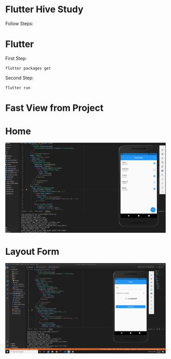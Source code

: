 # Flutter Hive Study

Follow Steps:

# Flutter

First Step:

    flutter packages get
        
Second Step:

    flutter run



#  Fast View from Project
 

# Home
<img src="/readme/home.png" >

# Layout Form
<img src="readme/form.png" >
 
